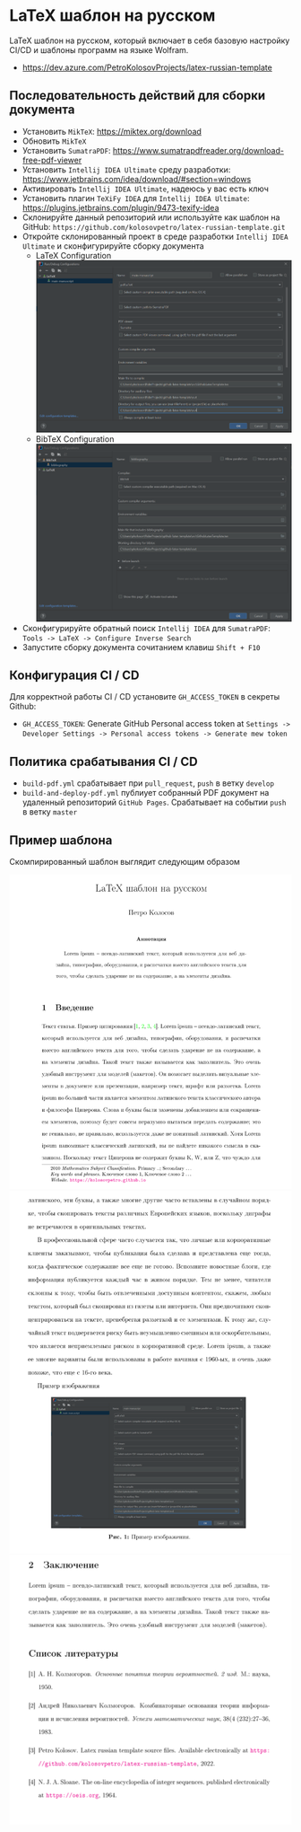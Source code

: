 # LaTeX шаблон на русском

LaTeX шаблон на русском, который включает в себя базовую настройку CI/CD и шаблоны программ на языке Wolfram.

- https://dev.azure.com/PetroKolosovProjects/latex-russian-template

## Последовательность действий для сборки документа

- Установить `MikTeX`: https://miktex.org/download
- Обновить `MikTeX`
- Установить `SumatraPDF`: https://www.sumatrapdfreader.org/download-free-pdf-viewer
- Установить `Intellij IDEA Ultimate` среду разработки: https://www.jetbrains.com/idea/download/#section=windows
- Активировать `Intellij IDEA Ultimate`, надеюсь у вас есть ключ
- Установить плагин `TeXiFy IDEA` для `Intellij IDEA Ultimate`: https://plugins.jetbrains.com/plugin/9473-texify-idea
- Склонируйте данный репозиторий или используйте как шаблон на
  GitHub: `https://github.com/kolosovpetro/latex-russian-template.git`
- Откройте склонированный проект в среде разработки `Intellij IDEA Ultimate` и сконфигурируйте сборку документа
    - LaTeX Configuration
      ![LaTeX Configuration](img/latex_configuration.PNG?raw=true "LaTeX Configuration")
    - BibTeX Configuration
      ![BibTeX Configuration](img/bibtex_configuration.PNG?raw=true "BibTeX Configuration")
- Сконфигурируйте обратный поиск `Intellij IDEA` для `SumatraPDF`: `Tools -> LaTeX -> Configure Inverse Search`
- Запустите сборку документа сочитанием клавиш `Shift + F10`

## Конфигурация CI / CD

Для корректной работы CI / CD установите `GH_ACCESS_TOKEN` в секреты Github:

- `GH_ACCESS_TOKEN`: Generate GitHub Personal access token at
  `Settings -> Developer Settings -> Personal access tokens -> Generate mew token`

## Политика срабатывания CI / CD

- `build-pdf.yml` срабатывает при `pull_request`, `push` в ветку `develop`
- `build-and-deploy-pdf.yml` публиует собранный PDF документ на удаленный репозиторий `GitHub Pages`.
  Срабатывает на событии `push` в ветку `master`

## Пример шаблона

Скомпирированный шаблон выглядит следующим образом

<p align="center">
  <img src="img/template_example.PNG" alt="template_example"/>
  <img src="img/template_example2.PNG" alt="template_example"/>
  <img src="img/template_example3.PNG" alt="template_example"/>
</p>
